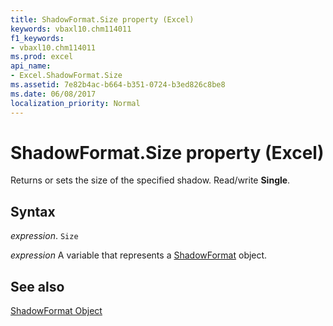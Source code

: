 ```yaml
---
title: ShadowFormat.Size property (Excel)
keywords: vbaxl10.chm114011
f1_keywords:
- vbaxl10.chm114011
ms.prod: excel
api_name:
- Excel.ShadowFormat.Size
ms.assetid: 7e82b4ac-b664-b351-0724-b3ed826c8be8
ms.date: 06/08/2017
localization_priority: Normal
---
```



# ShadowFormat.Size property (Excel)

Returns or sets the size of the specified shadow. Read/write  **Single**.


## Syntax

_expression_. `Size`

_expression_ A variable that represents a [ShadowFormat](./Excel.ShadowFormat.md) object.


## See also


[ShadowFormat Object](Excel.ShadowFormat.md)

